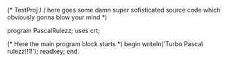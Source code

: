 (* TestProj *)
(* here goes some damn super sofisticated source code which obviously gonna blow your mind *)


program PascalRulezz;
uses crt;

(* Here the main program block starts *)
begin
   writeln('Turbo Pascal rulezz!!1!');
   readkey;
end.
